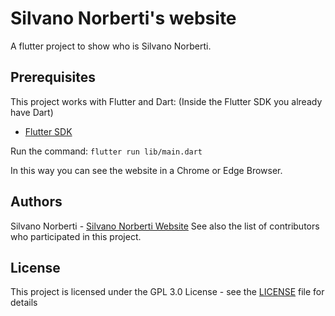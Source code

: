 # Silvano Norberti's website

A flutter project to show who is Silvano Norberti.

## Prerequisites

This project works with Flutter and Dart: (Inside the Flutter SDK you already have Dart)

- [Flutter SDK](https://flutter.dev/docs/get-started/install)

Run the command: 
` flutter run lib/main.dart `

In this way you can see the website in a Chrome or Edge Browser. 

## Authors

Silvano Norberti - [Silvano Norberti Website](https://github.com/Silvano14/Silvano-Norberti-Website)
See also the list of contributors who participated in this project.

## License
This project is licensed under the GPL 3.0 License - see the [LICENSE](https://github.com/Silvano14/Silvano-Norberti-Website/blob/master/README.md) file for details
